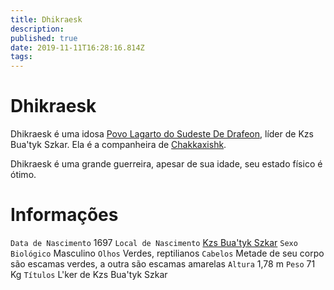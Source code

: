 ```yaml
---
title: Dhikraesk
description: 
published: true
date: 2019-11-11T16:28:16.814Z
tags: 
---
```


<!-- SUBTITLE: Visão geral sobre Dhikraesk -->

# Dhikraesk
Dhikraesk é uma idosa [Povo Lagarto do Sudeste De Drafeon](/lugares/plano-material/drafeon/sudeste-de-drafeon/etnias-do-sudeste-de-drafeon/povo-lagarto-do-sudeste-de-drafeon#povo-lagarto-do-sudeste-de-drafeon), líder de Kzs Bua'tyk Szkar. Ela é a companheira de [Chakkaxishk](/individuos/chakkaxishk#chakkaxishk).

Dhikraesk é uma grande guerreira, apesar de sua idade, seu estado físico é ótimo.

# Informações
`Data de Nascimento` 1697 
`Local de Nascimento` [Kzs Bua'tyk Szkar](/lugares/plano-material/drafeon/sudeste-de-drafeon/bahia-escura/kzs-buatyk-szkar#kzs-buatyk-szkar)
`Sexo Biológico` Masculino
`Olhos` Verdes, reptilianos
`Cabelos` Metade de seu corpo são escamas verdes, a outra são escamas amarelas
`Altura` 1,78 m
`Peso` 71 Kg
`Títulos` L'ker de Kzs Bua'tyk Szkar

